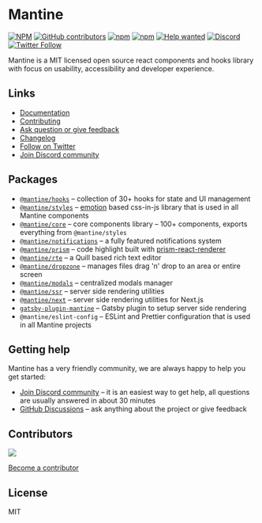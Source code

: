 # Mantine

[![NPM](https://img.shields.io/npm/l/@mantine/core)](https://github.com/mantinedev/mantine/blob/master/LICENSE)
[![GitHub contributors](https://img.shields.io/github/contributors/mantinedev/mantine)](https://github.com/mantinedev/mantine/graphs/contributors)
[![npm](https://img.shields.io/npm/v/@mantine/core)](https://www.npmjs.com/package/@mantine/core)
[![npm](https://img.shields.io/npm/dm/@mantine/hooks)](https://www.npmjs.com/package/@mantine/hooks)
[![Help wanted](https://img.shields.io/github/labels/mantinedev/mantine/help%20wanted?label=Contribute)](https://github.com/mantinedev/mantine/labels/help%20wanted)
[![Discord](https://img.shields.io/badge/Chat%20on-Discord-%235865f2)](https://discord.gg/eUZpPbpxb4)
[![Twitter Follow](https://img.shields.io/twitter/follow/mantinedev?style=social)](https://twitter.com/mantinedev)

Mantine is a MIT licensed open source react components and hooks library with focus on usability, accessibility and developer experience.

## Links

- [Documentation](https://mantine.dev/)
- [Contributing](https://mantine.dev/pages/contributing/)
- [Ask question or give feedback](https://github.com/mantinedev/mantine/discussions)
- [Changelog](https://mantine.dev/pages/changelog/)
- [Follow on Twitter](https://twitter.com/mantinedev)
- [Join Discord community](https://discord.gg/eUZpPbpxb4)

## Packages

- [`@mantine/hooks`](https://mantine.dev/hooks/getting-started/) – collection of 30+ hooks for state and UI management
- [`@mantine/styles`](https://mantine.dev/theming/create-styles/) – [emotion](https://emotion.sh/) based css-in-js library that is used in all Mantine components
- [`@mantine/core`](https://mantine.dev/core/getting-started/) – core components library – 100+ components, exports everything from `@mantine/styles`
- [`@mantine/notifications`](https://mantine.dev/others/notifications/) – a fully featured notifications system
- [`@mantine/prism`](https://mantine.dev/others/prism/) – code highlight built with [prism-react-renderer](https://github.com/FormidableLabs/prism-react-renderer)
- [`@mantine/rte`](https://mantine.dev/others/rte/) – a Quill based rich text editor
- [`@mantine/dropzone`](https://mantine.dev/others/dropzone/) – manages files drag 'n' drop to an area or entire screen
- [`@mantine/modals`](https://mantine.dev/others/modals/) – centralized modals manager
- [`@mantine/ssr`](https://mantine.dev/theming/ssr/) – server side rendering utilities
- [`@mantine/next`](https://mantine.dev/theming/next/) – server side rendering utilities for Next.js
- [`gatsby-plugin-mantine`](https://mantine.dev/theming/gatsby/) – Gatsby plugin to setup server side rendering
- `@mantine/eslint-config` – ESLint and Prettier configuration that is used in all Mantine projects

## Getting help

Mantine has a very friendly community, we are always happy to help you get started:

- [Join Discord community](https://discord.gg/eUZpPbpxb4) – it is an easiest way to get help, all questions are usually answered in about 30 minutes
- [GitHub Discussions](https://github.com/mantinedev/mantine/discussions) – ask anything about the project or give feedback

## Contributors

<a href="https://github.com/mantinedev/mantine/graphs/contributors">
  <img src="https://contrib.rocks/image?repo=mantinedev/mantine" />
</a>

[Become a contributor](https://mantine.dev/pages/contributing/)

## License

MIT
